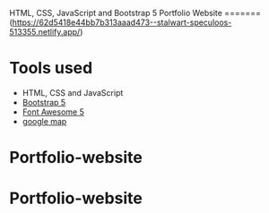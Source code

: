 HTML, CSS, JavaScript and Bootstrap 5 Portfolio Website
======= (https://62d5418e44bb7b313aaad473--stalwart-speculoos-513355.netlify.app/)

# Tools used #
* HTML, CSS and JavaScript
* [Bootstrap 5](https://getbootstrap.com/docs/5.0/getting-started/introduction/)
* [Font Awesome 5](https://fontawesome.com/)
* [google map](https://www.embed-map.com/)


# Portfolio-website
# Portfolio-website
